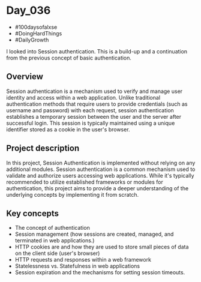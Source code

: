 # Day_036

- #100daysofalxse 
- #DoingHardThings
- #DailyGrowth

I looked into Session authentication.
This is a build-up and a continuation from the previous concept of basic authentication.

## Overview
Session authentication is a mechanism used to verify and manage user identity and access within a web application. Unlike traditional authentication methods that require users to provide credentials (such as username and password) with each request, session authentication establishes a temporary session between the user and the server after successful login. This session is typically maintained using a unique identifier stored as a cookie in the user's browser.

## Project description
In this project, Session Authentication is implemented without relying on any additional modules. Session authentication is a common mechanism used to validate and authorize users accessing web applications. While it's typically recommended to utilize established frameworks or modules for authentication, this project aims to provide a deeper understanding of the underlying concepts by implementing it from scratch.

## Key concepts
- The concept of authentication
- Session management (how sessions are created, managed, and terminated in web applications.)
- HTTP cookies are and how they are used to store small pieces of data on the client side (user's browser)
- HTTP requests and responses within a web framework
- Statelessness vs. Statefulness in web applications
- Session expiration and the mechanisms for setting session timeouts.
